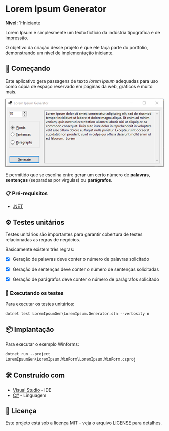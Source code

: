 # Lorem Ipsum Generator

**Nível:** 1-Iniciante

Lorem Ipsum é simplesmente um texto fictício da indústria tipográfica e de impressão. 

O objetivo da criação desse projeto é que ele faça parte do portfólio, demonstrando um nível de implementação iniciante.

## 🚀 Começando

Este aplicativo gera passagens de texto *lorem ipsum* adequadas para uso como cópia de espaço reservado em páginas da web, gráficos e muito mais.

![LoremIpsum WinForm](images/LoremIpsum-WinForm.png)


É permitido que se escolha entre gerar um certo número de **palavras**, **sentenças** (separadas por vírgulas) ou **parágrafos**.

### 📋 Pré-requisitos

- [.NET](https://dotnet.microsoft.com/pt-br/download)


## ⚙️ Testes unitários

Testes unitários são importantes para garantir cobertura de testes relacionadas as regras de negócios.

Basicamente existem três regras:

- [x] Geração de palavras deve conter o número de palavras solicitado
- [x] Geração de sentenças deve conter o número de sentenças solicitadas
- [x] Geração de parágrafos deve conter o número de parágrafos solicitado


### 🔩 Executando os testes

Para executar os testes unitários:

```
dotnet test LoremIpsumGen\LoremIpsum.Generator.sln --verbosity n
```


## 📦 Implantação

Para executar o exemplo Winforms:
```
dotnet run --project LoremIpsumGen\LoremIpsum.WinForm\LoremIpsum.WinForm.csproj
```


## 🛠️ Construído com

* [Visual Studio](https://visualstudio.microsoft.com/pt-br/) - IDE
* [C#](https://learn.microsoft.com/pt-br/dotnet/csharp/) - Linguagem


## 📄 Licença

Este projeto está sob a licença MIT - veja o arquivo [LICENSE](https://github.com/caiomeletti/lorem-ipsum-generator/blob/main/LICENSE) para detalhes.
